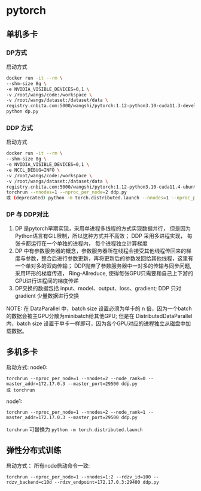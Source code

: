 # pytorch

## 单机多卡

### DP方式

启动方式
```bash
docker run -it --rm \
--shm-size 8g \
-e NVIDIA_VISIBLE_DEVICES=0,1 \
-v /root/wangs/code:/workspace \
-v /root/wangs/dataset:/dataset/data \
registry.cnbita.com:5000/wangshi/pytorch:1.12-python3.10-cuda11.3-devel-ubuntu20.04  \
python dp.py
```


### DDP 方式

启动方式
```bash
docker run -it --rm \
--shm-size 8g \
-e NVIDIA_VISIBLE_DEVICES=0,1 \
-e NCCL_DEBUG=INFO \
-v /root/wangs/code:/workspace \
-v /root/wangs/dataset:/dataset/data \
registry.cnbita.com:5000/wangshi/pytorch:1.12-python3.10-cuda11.4-ubuntu20.04  \
torchrun --nnodes=1 --nproc_per_node=2 ddp.py
或 (deprecated) python -m torch.distributed.launch --nnodes=1 --nproc_per_node=2 ddp.py
```

### DP 与 DDP对比
1. DP 是pytorch早期实现，采用单进程多线程的方式实现数据并行， 但是因为Python语言有GIL限制，所以这种方式并不高效；
   DDP 采用多进程实现， 每张卡都运行在一个单独的进程内， 每个进程独立计算梯度
2. DP 中有参数服务器的概念，参数服务器所在线程会接受其他线程传回来的梯度与参数，整合后进行参数更新，再将更新后的参数发回给其他线程，这里有一个单对多的双向传输；
   DDP抛弃了参数服务器中一对多的传输与同步问题, 采用环形的梯度传递， Ring-Allreduce, 使得每张GPU只需要和自己上下游的GPU进行进程间的梯度传递
3. DP交换的数据包括 input、model、output、loss、gradient; 
   DDP 只对gradient 少量数据进行交换

NOTE: 
在 DataParallel 中，batch size 设置必须为单卡的 n 倍，因为一个batch的数据会被主GPU分散为minibatch给其他GPU;
但是在 DistributedDataParallel 内，batch size 设置于单卡一样即可，因为各个GPU对应的进程独立从磁盘中加载数据。



## 多机多卡

启动方式: 
node0:
```
torchrun --nproc_per_node=1 --nnodes=2 --node_rank=0 --master_addr=172.17.0.3 --master_port=29500 ddp.py
或 torchrun

```

node1:
```
torchrun --nproc_per_node=1 --nnodes=2 --node_rank=1 --master_addr=172.17.0.3 --master_port=29500 ddp.py
```

`torchrun` 可替换为 `python -m torch.distributed.launch`


## 弹性分布式训练

启动方式：
所有node启动命令一致:
```
torchrun --nproc_per_node=1 --nnodes=1:2 --rdzv_id=100 --rdzv_backend=c10d --rdzv_endpoint=172.17.0.3:29400 ddp.py
```
